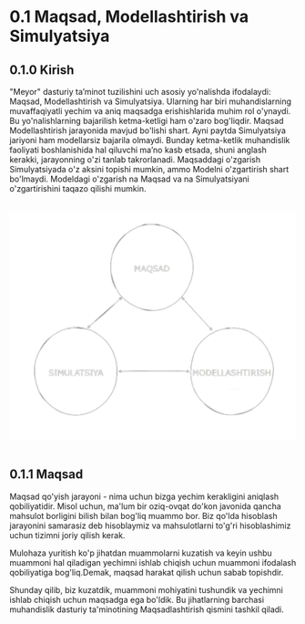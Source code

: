 # 0.1 Maqsad, Modellashtirish va Simulyatsiya

## 0.1.0 Kirish

"Meyor" dasturiy ta’minot tuzilishini uch asosiy yo'nalishda ifodalaydi: Maqsad, Modellashtirish va Simulyatsiya. Ularning har biri muhandislarning muvaffaqiyatli yechim va aniq maqsadga erishishlarida muhim rol o'ynaydi. Bu yo'nalishlarning bajarilish ketma-ketligi ham o'zaro bog'liqdir. Maqsad Modellashtirish jarayonida mavjud bo'lishi shart. Ayni paytda Simulyatsiya jariyoni ham modellarsiz bajarila olmaydi. Bunday ketma-ketlik muhandislik faoliyati boshlanishida hal qiluvchi ma’no kasb etsada, shuni anglash kerakki, jarayonning o'zi tanlab takrorlanadi. Maqsaddagi o'zgarish Simulyatsiyada o'z aksini topishi mumkin, ammo Modelni o'zgartirish shart bo'lmaydi. Modeldagi o'zgarish na Maqsad va na Simulyatsiyani o'zgartirishini taqazo qilishi mumkin.

<br />
    <div align=center>
        <img src="./Resurslar/Maqsad, Modellashtirish va Simulyatsiya/maqsad,modellashtirish va simulyatsiya.png" />
    </div>
<br />


## 0.1.1 Maqsad

Maqsad qo'yish jarayoni - nima uchun bizga yechim kerakligini aniqlash qobiliyatidir. Misol uchun, ma'lum bir oziq-ovqat do'kon javonida qancha mahsulot borligini bilish bilan bog'liq muammo bor. Biz qo'lda hisoblash jarayonini samarasiz deb hisoblaymiz va mahsulotlarni to'g'ri hisoblashimiz uchun tizimni joriy qilish kerak.

Mulohaza yuritish ko'p jihatdan muammolarni kuzatish va keyin ushbu muammoni hal qiladigan yechimni ishlab chiqish uchun muammoni ifodalash qobiliyatiga bog'liq.Demak, maqsad harakat qilish uchun sabab topishdir.

Shunday qilib, biz kuzatdik, muammoni mohiyatini tushundik va yechimni ishlab chiqish uchun maqsadga ega bo'ldik. Bu jihatlarning barchasi muhandislik dasturiy ta'minotining Maqsadlashtirish qismini tashkil qiladi.